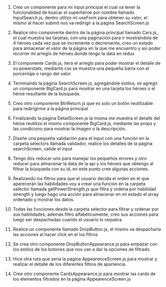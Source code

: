 
1. Creo un componente para mi input principal el cual va tener la funcionalidad de buscar el superhéroe por nombre llamado InputSearch.js, dentro utilizo mi useForm para obtener su valor, el mismo al hacer submit nos va redirigir a la página SearchScreen.js 

2. Realice otro componente dentro de la página principal llamado Cars.js, el cual muestra las tarjetas, con una paginación para ir mostrándola de 4 héroes cada vez que se incremente o decremente, creo un estado para almacenar el valor de la página en la que me encuentro y así poder recorrer mi arreglo de héroes donde tengo la data en redux 

3. El componente Cards.js, itera el arreglo para poder mostrar el detalle de su powerstats, mediante css se muestra una pequeña barra con el porcentaje o rango del valor.

4. Terminando la página SearchScreen.js, agregándole estilos, se agregó un componente BigCard.js para mostrar en una tarjeta los héroes o el héroe resultante de la búsqueda.

5. Creo otro componente BtnReturn.js que es solo un botón reutilizable para redirigirme a la página principal

6. Finalizando la página DetailScreen.js la misma me muestra el detalle del héroe reutilizo el mismo componente BigCard.js, mediante las props y las condiciono para mostrar la imagen o la descripción.

7. Diseñe una pequeña validación para el input con una función en la carpeta selectors llamada validador, realice los detalles de la página searchScreen, valide el input

8. Tengo dos reducer uno para manejar los pequeños errores y otro reducer para almacenar la data de la api y los héroes que obtengo al filtrar la búsqueda con su id, en este punto cree algunas acciones.

9. Realizando los filtros para que el usuario decida el orden en el que aparecerán las habilidades voy a crear una función en la carpeta selector llamada getPowerStrength.js que filtra y ordena por habilidad strength y  luego hago una acción para almacenar en mi estado el array ordenado y mostrar los datos.

10. Todas las funciones desde la carpeta selector para filtrar y ordenar por sus habilidades, además filtro alfabéticamente, creo sus acciones para luego ser despachadas cuando el usuario lo requiera.

11. Realice un componente llamado DropButton.js, el mismo va despacharla las acciones al hacer click en el los filtros

12. Se crea otro componente DropButtonAppearance.js para empezar con los estilos de los botones que nos van a dar la opciones de filtrado.

13. Hice otra ruta que sería la página AppearenceScreen.js para mostrar y realizar el detalle de los diferentes filtros de apariencia.

14. Cree otro componente CardsAppearance.js para mostrar las cards de los elementos filtrados en la página AppearenceScreen.js
